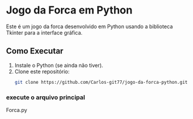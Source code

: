 # Jogo da Forca em Python

Este é um jogo da forca desenvolvido em Python usando a biblioteca Tkinter para a interface gráfica.

## Como Executar

1. Instale o Python (se ainda não tiver).
2. Clone este repositório:
   ```bash
   git clone https://github.com/Carlos-git77/jogo-da-forca-python.git
### execute o arquivo principal
   Forca.py
